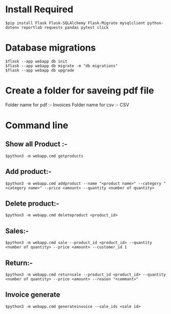 # Install Required
    $pip install Flask Flask-SQLAlchemy Flask-Migrate mysqlclient python-dotenv reportlab requests pandas pytest click

# Database migrations
    $flask --app webapp db init
    $flask --app webapp db migrate -m "db migrations"
    $flask --app webapp db upgrade


# Create a folder for saveing pdf file
Folder name for pdf :- Invoices
Folder name for csv :- CSV

# Command line
## Show all Product :- 
    $python3 -m webapp.cmd getproducts
## Add product:- 
    $python3 -m webapp.cmd addproduct --name "<product name>" --category "<category name>" --price <amount> --quantity <number of quantity>
## Delete product:- 
    $python3 -m webapp.cmd deleteproduct <product_id>
## Sales:- 
    $python3 -m webapp.cmd sale --product_id <product_id> --quantity <number of quantity> --price <amount> --customer_id 1
## Return:- 
    $python3 -m webapp.cmd returnsale --product_id <product_id> --quantity <number of quantity> --price <amount> --reason "<commant>"
## Invoice generate
    $python3 -m webapp.cmd generateinvoice --sale_ids <sale id>
